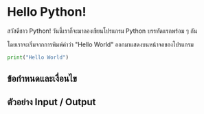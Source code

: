 # Hello Python!
สวัสดีชาว Python! วันนี้เราก็จะมาลองเขียนโปรแกรม Python บรรทัดแรกพร้อม ๆ กัน

โดยเราจะเริ่มจากการพิมพ์คำว่า "Hello World" ออกมาแสดงบนหน้าจอของโปรแกรม
```python
print("Hello World")
```
## ข้อกำหนดและเงื่อนไข
## ตัวอย่าง Input / Output
